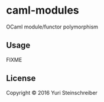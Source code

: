 # caml-modules

OCaml module/functor polymorphism

## Usage

FIXME

## License

Copyright © 2016 Yuri Steinschreiber
